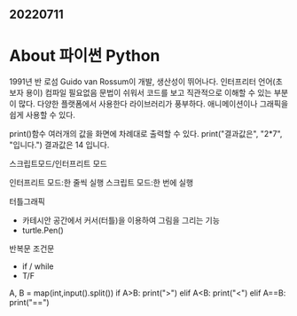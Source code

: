 ## 20220711
# About 파이썬 Python
1991년 반 로섬 Guido van Rossum이 개발,
생산성이 뛰어나다.
인터프리터 언어(초보자 용이)
컴파일 필요없음
문법이 쉬워서 코드를 보고 직관적으로 이해할 수 있는 부분이 많다.
다양한 플랫폼에서 사용한다
라이브러리가 풍부하다.
애니메이션이나 그래픽을 쉽게 사용할 수 있다.

print()함수
여러개의 값을 화면에 차례대로 출력할 수 있다.
print("결과값은", "2*7", "입니다.")
결과값은 14 입니다.

스크립트모드/인터프리트 모드

인터프리트 모드:한 줄씩 실행
스크립트 모드:한 번에 실행

터틀그래픽
- 카테시안 공간에서 커서(터틀)을 이용하여 그림을 그리는 기능
- turtle.Pen()

반복문 조건문
- if / while
- T/F


A, B = map(int,input().split())
if A>B:
	print(">")
elif A<B:
	print("<")
elif A==B:
	print("==")